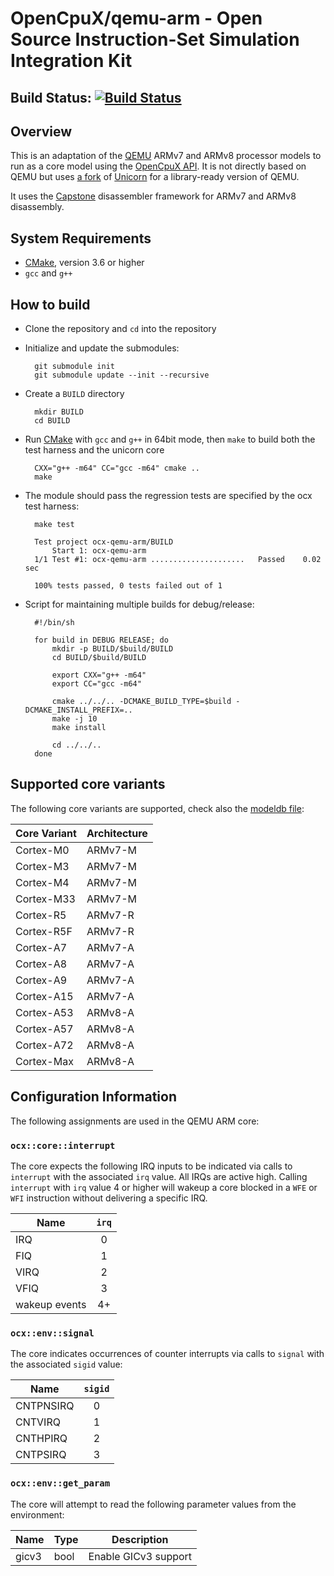 # OpenCpuX/qemu-arm - Open Source Instruction-Set Simulation Integration Kit

## Build Status: [![Build Status](https://travis-ci.org/snps-virtualprototyping/ocx-qemu-arm.svg?branch=master)](https://travis-ci.org/snps-virtualprototyping/ocx-qemu-arm)

## Overview

This is an adaptation of the [QEMU](https://www.qemu.org/) ARMv7 and ARMv8 
processor models to run as a core model using the 
[OpenCpuX API](https://github.com/snps-virtualprototyping/ocx). It is not 
directly based on QEMU but uses [a fork](https://github.com/snps-virtualprototyping/uncorn) 
of [Unicorn](http://www.unicorn-engine.org/) for a library-ready version of 
QEMU.

It uses the [Capstone](https://github.com/aquynh/capstone) disassembler
framework for ARMv7 and ARMv8 disassembly.

## System Requirements
* [CMake](https://cmake.org), version 3.6 or higher
* `gcc` and `g++`

## How to build

* Clone the repository and `cd` into the repository
* Initialize and update the submodules:

        git submodule init
        git submodule update --init --recursive

* Create a `BUILD` directory

        mkdir BUILD
        cd BUILD

* Run [CMake](https://cmake.org) with `gcc` and `g++` in 64bit mode, 
  then `make` to build both the test harness and the unicorn core

        CXX="g++ -m64" CC="gcc -m64" cmake ..
        make

* The module should pass the regression tests are specified by the ocx test
  harness:

        make test

        Test project ocx-qemu-arm/BUILD
            Start 1: ocx-qemu-arm
        1/1 Test #1: ocx-qemu-arm .....................   Passed    0.02 sec

        100% tests passed, 0 tests failed out of 1


* Script for maintaining multiple builds for debug/release:

        #!/bin/sh

        for build in DEBUG RELEASE; do
            mkdir -p BUILD/$build/BUILD
            cd BUILD/$build/BUILD

            export CXX="g++ -m64"
            export CC="gcc -m64"

            cmake ../../.. -DCMAKE_BUILD_TYPE=$build -DCMAKE_INSTALL_PREFIX=..
            make -j 10
            make install

            cd ../../..
        done

## Supported core variants

The following core variants are supported, check also the [modeldb file](src/modeldb.cpp):

| Core Variant|Architecture|
|-------------|------------|
| Cortex-M0   | ARMv7-M    |
| Cortex-M3   | ARMv7-M    |
| Cortex-M4   | ARMv7-M    |
| Cortex-M33  | ARMv7-M    |
| Cortex-R5   | ARMv7-R    |
| Cortex-R5F  | ARMv7-R    |
| Cortex-A7   | ARMv7-A    |
| Cortex-A8   | ARMv7-A    |
| Cortex-A9   | ARMv7-A    |
| Cortex-A15  | ARMv7-A    |
| Cortex-A53  | ARMv8-A    |
| Cortex-A57  | ARMv8-A    |
| Cortex-A72  | ARMv8-A    |
| Cortex-Max  | ARMv8-A    |

## Configuration Information

The following assignments are used in the QEMU ARM core:

### ``ocx::core::interrupt``

The core expects the following IRQ inputs to be indicated via
calls to ``interrupt`` with the associated ``irq`` value.
All IRQs are active high. Calling ``interrupt`` with ``irq`` 
value 4 or higher will wakeup a core blocked in a ``WFE`` or
``WFI`` instruction without delivering a specific IRQ.

| Name             | ``irq``     |
|------------------|:-----------:|
| IRQ              | 0           |
| FIQ              | 1           |
| VIRQ             | 2           |
| VFIQ             | 3           |
| wakeup events    | 4+          |

### ``ocx::env::signal``

The core indicates occurrences of counter interrupts via
calls to ``signal`` with the associated ``sigid`` value:

| Name            | ``sigid``    |
|-----------------|:------------:|
| CNTPNSIRQ       | 0            |
| CNTVIRQ         | 1            |
| CNTHPIRQ        | 2            |
| CNTPSIRQ        | 3            |

### ``ocx::env::get_param``

The core will attempt to read the following parameter values
from the environment:

| Name           | Type         | Description                          |
|----------------|--------------|--------------------------------------|
| gicv3          | bool         | Enable GICv3 support                 |

